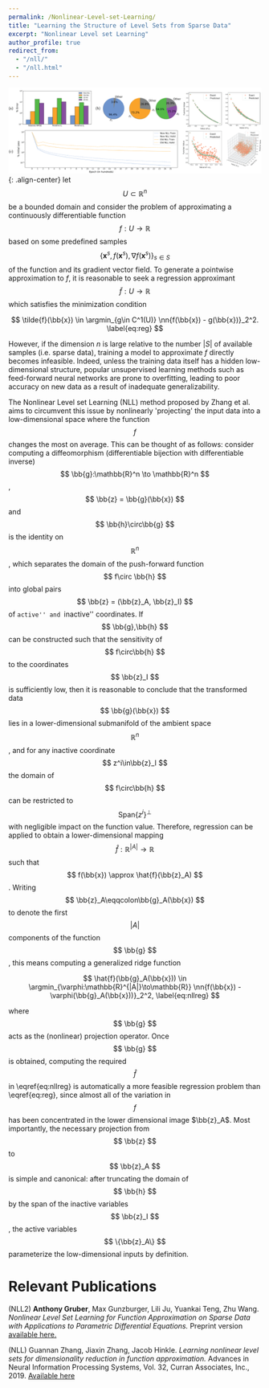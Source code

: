 ```yaml
---
permalink: /Nonlinear-Level-set-Learning/
title: "Learning the Structure of Level Sets from Sparse Data"
excerpt: "Nonlinear Level set Learning"
author_profile: true
redirect_from:
  - "/nll/"
  - "/nll.html"
---
```


$$ \newcommand{\bb}[1]{\mathbf{#1}} $$

<!-- <script src="scripts/load-mathjax.js" async></script> -->

![image-center](/images/nllfront.png){: .align-center}
let $$ U \subset \mathbb{R}^n $$ be a bounded domain and consider the problem of approximating a continuously differentiable function $$ f:U \to \mathbb{R} $$ based on some predefined samples $$ \{ \mathbf{x}^s, f(\mathbf{x}^s), \nabla f(\mathbf{x}^s) \}_{s\in S} $$ of the function and its gradient vector field.  To generate a pointwise approximation to $f$, it is reasonable to seek a regression approximant $$ \tilde{f}:U\to\mathbb{R} $$ which satisfies the minimization condition

$$ \tilde{f}(\bb{x}) \in \argmin_{g\in C^1(U)} \nn{f(\bb{x}) - g(\bb{x})}_2^2. \label{eq:reg} $$

However, if the dimension $n$ is large relative to the number $|S|$ of available samples (i.e. sparse data), training a model to approximate $f$ directly becomes infeasible.  Indeed, unless the training data itself has a hidden low-dimensional structure, popular unsupervised learning methods such as feed-forward neural networks are prone to overfitting, leading to poor accuracy on new data as a result of inadequate generalizability.

The Nonlinear Level set Learning (NLL) method proposed by Zhang et al. aims to circumvent this issue by nonlinearly 'projecting' the input data into a low-dimensional space where the function $$ f $$ changes the most on average.  This can be thought of as follows: consider computing a  diffeomorphism (differentiable bijection with differentiable inverse) $$ \bb{g}:\mathbb{R}^n \to \mathbb{R}^n $$, $$ \bb{z} = \bb{g}(\bb{x}) $$ and $$ \bb{h}\circ\bb{g} $$ is the identity on $$ \mathbb{R}^n $$, which separates the domain of the push-forward function $$ f\circ \bb{h} $$ into global pairs $$ \bb{z} = (\bb{z}_A, \bb{z}_I) $$ of ``active'' and ``inactive'' coordinates.  If $$ \bb{g},\bb{h} $$ can be constructed such that the sensitivity of $$ f\circ\bb{h} $$ to the coordinates $$ \bb{z}_I $$ is sufficiently low, then it is reasonable to conclude that the transformed data $$ \bb{g}(\bb{x}) $$ lies in a lower-dimensional submanifold of the ambient space $$ \mathbb{R}^n $$, and for any inactive coordinate $$ z^i\in\bb{z}_I $$ the domain of $$ f\circ\bb{h} $$ can be restricted to $$ \mathrm{Span}\{z^i\}^\perp $$ with negligible impact on the function value.  Therefore, regression can be applied to obtain a lower-dimensional mapping $$ \hat{f}:\mathbb{R}^{|A|} \to \mathbb{R} $$ such that $$ f(\bb{x}) \approx \hat{f}(\bb{z}_A) $$. Writing $$ \bb{z}_A\eqqcolon\bb{g}_A(\bb{x}) $$ to denote the first $$ |A| $$ components of the function $$ \bb{g} $$, this means computing a generalized ridge function

$$  \hat{f}(\bb{g}_A(\bb{x})) \in \argmin_{\varphi:\mathbb{R}^{|A|}\to\mathbb{R}} \nn{f(\bb{x}) - \varphi(\bb{g}_A(\bb{x}))}_2^2, \label{eq:nllreg}  $$

where $$ \bb{g} $$ acts as the (nonlinear) projection operator.  Once $$ \bb{g} $$ is obtained, computing the required $$ \hat{f} $$ in \eqref{eq:nllreg} is automatically a more feasible regression problem than \eqref{eq:reg}, since almost all of the variation in $$ f $$ has been concentrated in the lower dimensional image $\bb{z}_A$.  Most importantly, the necessary projection from $$ \bb{z} $$ to $$ \bb{z}_A $$ is simple and canonical: after truncating the domain of $$ \bb{h} $$ by the span of the inactive variables $$ \bb{z}_I $$, the active variables $$ \{\bb{z}_A\} $$ parameterize the low-dimensional inputs by definition.


Relevant Publications
======
(NLL2) <b>Anthony Gruber</b>, Max Gunzburger, Lili Ju, Yuankai Teng, Zhu Wang. <i>Nonlinear Level Set Learning for Function Approximation on Sparse Data with Applications to Parametric Differential Equations.</i>  Preprint version [available here.](https://arxiv.org/pdf/2104.14072.pdf)

(NLL) Guannan Zhang, Jiaxin Zhang, Jacob Hinkle.  <i>Learning nonlinear level sets for dimensionality
reduction in function approximation.</i>   Advances in Neural Information Processing Systems, Vol. 32, Curran Associates, Inc., 2019. [Available here](https://proceedings.neurips.cc/paper/2019/file/464074179972cbbd75a39abc6954cd12-Paper.pdf)
